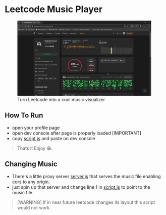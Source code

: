 # Leetcode Music Player

<figure>
    <img src="./github/Screenshot.png">
    <figcaption>Turn Leetcode into a cool music visualizer</figcaption>
</figure>

## How To Run 

- open your profile page 
- open dev console after page is properly loaded \[IMPORTANT\]
- copy [script.js](./script.js) and paste on dev console

> Thats it Enjoy 😀.

## Changing Music
- There's a little proxy server [server.js](./server.js) that serves the music file enabling cors to any origin.
- just spin up that server and change line 1 in [script.js](./script.js) to point to the music file.

> [WARNING] If in near future leetcode changes its layout this script would not work.
